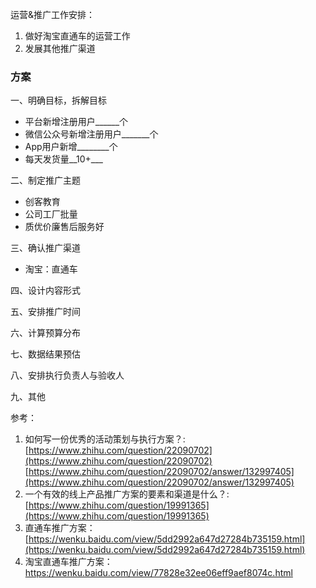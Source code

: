 运营&推广工作安排：

1. 做好淘宝直通车的运营工作
2. 发展其他推广渠道

### 方案

一、明确目标，拆解目标

* 平台新增注册用户\_\_\_\_\_\_个
* 微信公众号新增注册用户\_\_\_\_\_\_\_个
* App用户新增\_\_\_\_\_\_\_\_个
* 每天发货量\_\_10+\_\_\_

二、制定推广主题

* 创客教育
* 公司工厂批量
* 质优价廉售后服务好

三、确认推广渠道

* 淘宝：直通车

四、设计内容形式

五、安排推广时间

六、计算预算分布

七、数据结果预估

八、安排执行负责人与验收人

九、其他

参考：

1. 如何写一份优秀的活动策划与执行方案？: [https://www.zhihu.com/question/22090702](https://www.zhihu.com/question/22090702)  [https://www.zhihu.com/question/22090702/answer/132997405](https://www.zhihu.com/question/22090702/answer/132997405)
2. 一个有效的线上产品推广方案的要素和渠道是什么？: [https://www.zhihu.com/question/19991365](https://www.zhihu.com/question/19991365)
3. 直通车推广方案：[https://wenku.baidu.com/view/5dd2992a647d27284b735159.html](https://wenku.baidu.com/view/5dd2992a647d27284b735159.html)
4. 淘宝直通车推广方案：https://wenku.baidu.com/view/77828e32ee06eff9aef8074c.html



